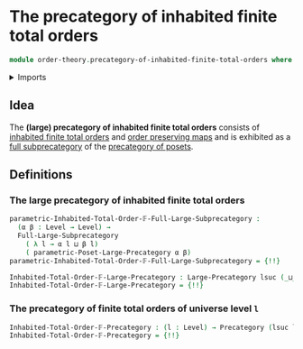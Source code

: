 # The precategory of inhabited finite total orders

```agda
module order-theory.precategory-of-inhabited-finite-total-orders where
```

<details><summary>Imports</summary>

```agda
open import category-theory.full-large-subprecategories
open import category-theory.large-precategories
open import category-theory.precategories

open import foundation.universe-levels

open import order-theory.inhabited-finite-total-orders
open import order-theory.precategory-of-posets
```

</details>

## Idea

The **(large) precategory of inhabited finite total orders** consists of
[inhabited finite total orders](order-theory.inhabited-finite-total-orders.md)
and [order preserving maps](order-theory.order-preserving-maps-posets.md) and is
exhibited as a
[full subprecategory](category-theory.full-large-subprecategories.md) of the
[precategory of posets](order-theory.precategory-of-posets.md).

## Definitions

### The large precategory of inhabited finite total orders

```agda
parametric-Inhabited-Total-Order-𝔽-Full-Large-Subprecategory :
  (α β : Level → Level) →
  Full-Large-Subprecategory
    ( λ l → α l ⊔ β l)
    ( parametric-Poset-Large-Precategory α β)
parametric-Inhabited-Total-Order-𝔽-Full-Large-Subprecategory = {!!}

Inhabited-Total-Order-𝔽-Large-Precategory : Large-Precategory lsuc (_⊔_)
Inhabited-Total-Order-𝔽-Large-Precategory = {!!}
```

### The precategory of finite total orders of universe level `l`

```agda
Inhabited-Total-Order-𝔽-Precategory : (l : Level) → Precategory (lsuc l) l
Inhabited-Total-Order-𝔽-Precategory = {!!}
```
